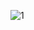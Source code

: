 ![1](https://user-images.githubusercontent.com/72718608/130906899-c3e577cc-a52f-4e0c-84d6-aa2fd033da3c.png)
